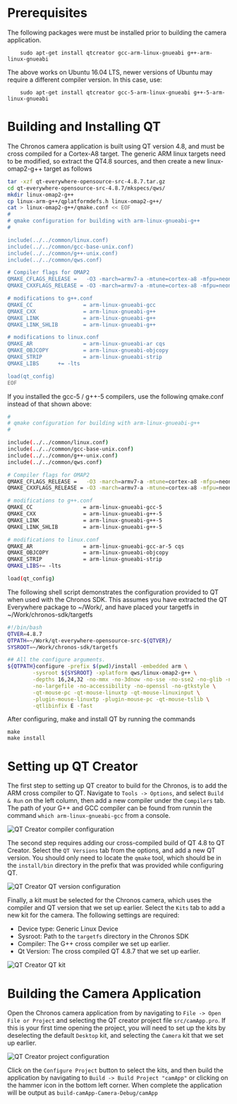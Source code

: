 # Prerequisites
The following packages were must be installed prior to building the camera
application.

```
    sudo apt-get install qtcreator gcc-arm-linux-gnueabi g++-arm-linux-gnueabi
```

The above works on Ubuntu 16.04 LTS, newer versions of Ubuntu may require a different compiler version. In this case, use:

```
	sudo apt-get install qtcreator gcc-5-arm-linux-gnueabi g++-5-arm-linux-gnueabi

```

# Building and Installing QT
The Chronos camera application is built using QT version 4.8, and must
be cross compiled for a Cortex-A8 target. The generic ARM linux targets
need to be modified, so extract the QT4.8 sources, and then create a
new linux-omap2-g++ target as follows

```bash
tar -xzf qt-everywhere-opensource-src-4.8.7.tar.gz
cd qt-everywhere-opensource-src-4.8.7/mkspecs/qws/
mkdir linux-omap2-g++
cp linux-arm-g++/qplatformdefs.h linux-omap2-g++/
cat > linux-omap2-g++/qmake.conf << EOF
#
# qmake configuration for building with arm-linux-gnueabi-g++
#

include(../../common/linux.conf)
include(../../common/gcc-base-unix.conf)
include(../../common/g++-unix.conf)
include(../../common/qws.conf)

# Compiler flags for OMAP2
QMAKE_CFLAGS_RELEASE =   -O3 -march=armv7-a -mtune=cortex-a8 -mfpu=neon -mfloat-abi=softfp
QMAKE_CXXFLAGS_RELEASE = -O3 -march=armv7-a -mtune=cortex-a8 -mfpu=neon -mfloat-abi=softfp

# modifications to g++.conf
QMAKE_CC                = arm-linux-gnueabi-gcc
QMAKE_CXX               = arm-linux-gnueabi-g++
QMAKE_LINK              = arm-linux-gnueabi-g++
QMAKE_LINK_SHLIB        = arm-linux-gnueabi-g++

# modifications to linux.conf
QMAKE_AR                = arm-linux-gnueabi-ar cqs
QMAKE_OBJCOPY           = arm-linux-gnueabi-objcopy
QMAKE_STRIP             = arm-linux-gnueabi-strip
QMAKE_LIBS		+= -lts

load(qt_config)
EOF
```

If you installed the gcc-5 / g++-5 compilers, use the following qmake.conf instead of that shown above:

```bash
#
# qmake configuration for building with arm-linux-gnueabi-g++
#

include(../../common/linux.conf)
include(../../common/gcc-base-unix.conf)
include(../../common/g++-unix.conf)
include(../../common/qws.conf)

# Compiler flags for OMAP2
QMAKE_CFLAGS_RELEASE =   -O3 -march=armv7-a -mtune=cortex-a8 -mfpu=neon -mfloat-abi=softfp
QMAKE_CXXFLAGS_RELEASE = -O3 -march=armv7-a -mtune=cortex-a8 -mfpu=neon -mfloat-abi=softfp

# modifications to g++.conf
QMAKE_CC                = arm-linux-gnueabi-gcc-5
QMAKE_CXX               = arm-linux-gnueabi-g++-5
QMAKE_LINK              = arm-linux-gnueabi-g++-5
QMAKE_LINK_SHLIB        = arm-linux-gnueabi-g++-5

# modifications to linux.conf
QMAKE_AR                = arm-linux-gnueabi-gcc-ar-5 cqs
QMAKE_OBJCOPY           = arm-linux-gnueabi-objcopy
QMAKE_STRIP             = arm-linux-gnueabi-strip
QMAKE_LIBS+= -lts

load(qt_config)
```

The following shell script
demonstrates the configuration provided to QT when used with the Chronos
SDK. This assumes you have extracted the QT Everywhere package to ~/Work/, and have placed your targetfs in ~/Work/chronos-sdk/targetfs

```bash
#!/bin/bash
QTVER=4.8.7
QTPATH=~/Work/qt-everywhere-opensource-src-${QTVER}/
SYSROOT=~/Work/chronos-sdk/targetfs

## All the configure arguments.
${QTPATH}configure -prefix $(pwd)/install -embedded arm \
        -sysroot ${SYSROOT} -xplatform qws/linux-omap2-g++ \
        -depths 16,24,32 -no-mmx -no-3dnow -no-sse -no-sse2 -no-glib -no-cups \
        -no-largefile -no-accessibility -no-openssl -no-gtkstyle \
        -qt-mouse-pc -qt-mouse-linuxtp -qt-mouse-linuxinput \
        -plugin-mouse-linuxtp -plugin-mouse-pc -qt-mouse-tslib \
        -qtlibinfix E -fast
```

After configuring, make and install QT by running the commands

```
make
make install
```

# Setting up QT Creator
The first step to setting up QT creator to build for the Chronos, is to
add the ARM cross compiler to QT. Navigate to `Tools -> Options`, and select
`Build & Run` on the left column, then add a new compiler under the
`Compilers` tab. The path of your G++ and GCC compiler can be found from
runnin the command `which arm-linux-gnueabi-gcc` from a console.

![QT Creator compiler configuration](/doc/qtcreator_compilers.png)

The second step requires adding our cross-compiled build of QT 4.8 to
QT Creator. Select the `QT Versions` tab from the options, and add a new
QT version. You should only need to locate the `qmake` tool, which should
be in the `install/bin` directory in the prefix that was provided while
configuring QT.

![QT Creator QT version configuration](/doc/qtcreator_qtversion.png)

Finally, a kit must be selected for the Chronos camera, which uses the
compiler and QT version that we set up earlier. Select the `Kits` tab
to add a new kit for the camera. The following settings are required:
* Device type: Generic Linux Device
* Sysroot: Path to the `targetfs` directory in the Chronos SDK
* Compiler: The G++ cross compiler we set up earlier.
* Qt Version: The cross compiled QT 4.8.7 that we set up earlier.

![QT Creator QT kit](/doc/qtcreator_kits.png)

# Building the Camera Application
Open the Chronos camera application from by navigating to
`File -> Open File or Project` and selecting the QT creator project
file `src/camApp.pro`. If this is your first time opening the
project, you will need to set up the kits by deselecting the default
`Desktop` kit, and selecting the `Camera` kit that we set up earlier.

![QT Creator project configuration](/doc/qtcreator_project.png)

Click on the  `Configure Project` button to select the kits, and then
build the application by navigating to `Build -> Build Project "camApp"`
or clicking on the hammer icon in the bottom left corner. When complete
the application will be output as `build-camApp-Camera-Debug/camApp`
